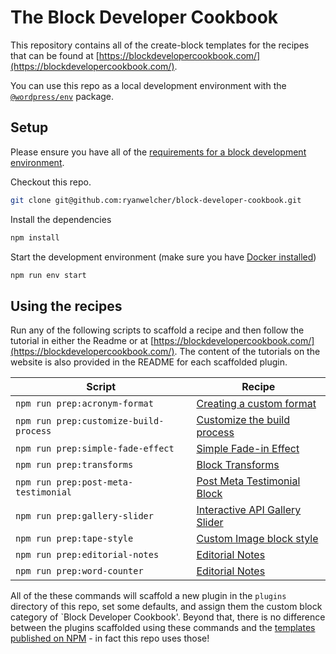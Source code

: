 # The Block Developer Cookbook

This repository contains all of the create-block templates for the recipes that can be found at [https://blockdevelopercookbook.com/](https://blockdevelopercookbook.com/).

You can use this repo as a local development environment with the [`@wordpress/env`](https://developer.wordpress.org/block-editor/reference-guides/packages/packages-env/) package.

## Setup

Please ensure you have all of the [requirements for a block development environment](https://developer.wordpress.org/block-editor/getting-started/devenv/).

Checkout this repo.

```bash
git clone git@github.com:ryanwelcher/block-developer-cookbook.git
```
Install the dependencies

```bash
npm install
```

Start the development environment (make sure you have [Docker installed](https://www.docker.com/products/docker-desktop/))

```bash
npm run env start
```

## Using the recipes

Run any of the following scripts to scaffold a recipe and then follow the tutorial in either the Readme or at [https://blockdevelopercookbook.com/](https://blockdevelopercookbook.com/). The content of the tutorials on the website is also provided in the README for each scaffolded plugin.

| Script                                 | Recipe                                                                                                       |
| -------------------------------------- | ------------------------------------------------------------------------------------------------------------ |
| `npm run prep:acronym-format`          | [Creating a custom format](https://blockdevelopercookbook.com/recipes/creating-a-custom-format/)             |
| `npm run prep:customize-build-process` | [Customize the build process](https://blockdevelopercookbook.com/recipes/customize-the-build-process/)       |
| `npm run prep:simple-fade-effect`      | [Simple Fade-in Effect](https://blockdevelopercookbook.com/recipes/simple-fade-in-effect/)                   |
| `npm run prep:transforms`              | [Block Transforms](https://blockdevelopercookbook.com/recipes/block-transforms/)                             |
| `npm run prep:post-meta-testimonial`   | [Post Meta Testimonial Block](https://blockdevelopercookbook.com/recipes/post-meta-testimonial-block/)       |
| `npm run prep:gallery-slider`          | [Interactive API Gallery Slider](https://blockdevelopercookbook.com/recipes/interactive-api-gallery-slider/) |
| `npm run prep:tape-style`              | [Custom Image block style](https://blockdevelopercookbook.com/recipes/custom-image-block-style/)             |
| `npm run prep:editorial-notes`         | [Editorial Notes](https://blockdevelopercookbook.com/recipes/editorial-notes/)                               |
| `npm run prep:word-counter`            | [Editorial Notes](https://blockdevelopercookbook.com/recipes/editorial-notes/)                               |

All of the these commands will scaffold a new plugin in the `plugins` directory of this repo, set some defaults, and assign them the custom block category of `Block Developer Cookbook'. Beyond that, there is no difference between the plugins scaffolded using these commands and the [templates published on NPM](https://www.npmjs.com/settings/block-developer-cookbook/packages) - in fact this repo uses those!
